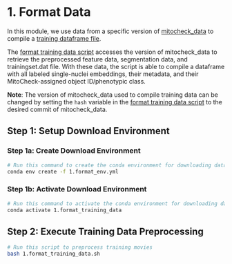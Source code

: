 # 1. Format Data

In this module, we use data from a specific version of [mitocheck_data](https://github.com/WayScience/mitocheck_data) to compile a [training dataframe file](data/training_data.csv.gz).

The [format training data script](format_training_data.ipynb) accesses the version of mitocheck_data to retrieve the preprocessed feature data, segmentation data, and trainingset.dat file.
With these data, the script is able to compile a dataframe with all labeled single-nuclei embeddings, their metadata, and their MitoCheck-assigned object ID/phenotypic class.

**Note**: The version of mitocheck_data used to compile training data can be changed by setting the `hash` variable in the [format training data script](format_training_data.ipynb) to the desired commit of mitocheck_data.

## Step 1: Setup Download Environment

### Step 1a: Create Download Environment

```sh
# Run this command to create the conda environment for downloading data
conda env create -f 1.format_env.yml
```

### Step 1b: Activate Download Environment

```sh
# Run this command to activate the conda environment for downloading data
conda activate 1.format_training_data
```

## Step 2: Execute Training Data Preprocessing

```bash
# Run this script to preprocess training movies
bash 1.format_training_data.sh
```